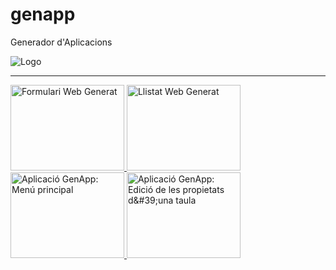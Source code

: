 # genapp
Generador d'Aplicacions

![Logo](https://github.com/GovernIB/genapp/blob/binaris/images/genapp-icon.png)

<hr/>


 <a rel="section" class="thumbnail fancybox" href="//a.fsdn.com/con/app/proj/genapp/screenshots/genapp_form.png" title="Formulari Web Generat">
                        <img itemprop="screenshot" src="//a.fsdn.com/con/app/proj/genapp/screenshots/genapp_form.png/182/137" width="182" height="137"  alt="Formulari Web Generat"/>
                    </a>
                    <a rel="section" class="thumbnail fancybox" href="//a.fsdn.com/con/app/proj/genapp/screenshots/genapp_llistat.png" title="Llistat Web Generat">
                        <img itemprop="screenshot" src="//a.fsdn.com/con/app/proj/genapp/screenshots/genapp_llistat.png/182/137" width="182" height="137"  alt="Llistat Web Generat"/>
                    </a>
                    <a rel="section" class="thumbnail fancybox" href="//a.fsdn.com/con/app/proj/genapp/screenshots/genapp_aplicacio_menu.png" title="Aplicació GenApp:  Menú principal">
                        <img itemprop="screenshot" src="//a.fsdn.com/con/app/proj/genapp/screenshots/genapp_aplicacio_menu.png/182/137" width="182" height="137"  alt="Aplicació GenApp:  Menú principal"/>
                    </a>
                    <a rel="section" class="thumbnail fancybox" href="//a.fsdn.com/con/app/proj/genapp/screenshots/genapp_aplicacio_editar_projecte.png" title="Aplicació GenApp: Edició de les propietats d&amp;#39;una taula">
                        <img itemprop="screenshot" src="//a.fsdn.com/con/app/proj/genapp/screenshots/genapp_aplicacio_editar_projecte.png/182/137" width="182" height="137"  alt="Aplicació GenApp: Edició de les propietats d&amp;#39;una taula"/>
                    </a>
